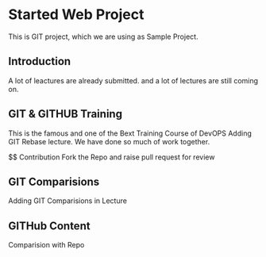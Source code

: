 # Started Web Project
This is GIT project, which we are using as Sample Project.

## Introduction
A lot of leactures are already submitted.
and a lot of lectures are still coming on.

## GIT & GITHUB Training
This is the famous and one of the Bext Training Course of DevOPS
Adding GIT Rebase lecture. 
We have done so much of work together.

$$ Contribution
Fork the Repo and raise pull request for review

## GIT Comparisions
Adding GIT Comparisions in Lecture

## GITHub Content
Comparision with Repo
